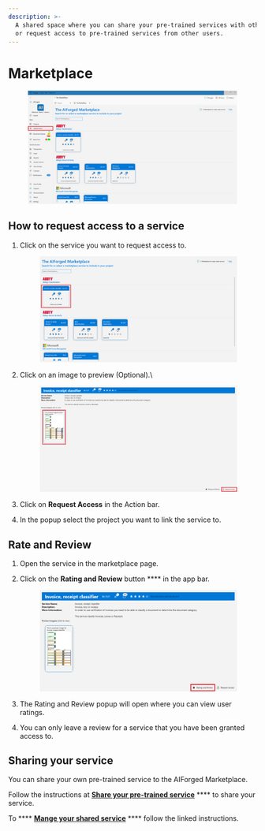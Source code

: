 ```yaml
---
description: >-
  A shared space where you can share your pre-trained services with other users,
  or request access to pre-trained services from other users.
---
```


# Marketplace

<figure><img src=".gitbook/assets/image (18) (3).png" alt=""><figcaption></figcaption></figure>

## How to request access to a service

1.  Click on the service you want to request access to.

    <figure><img src=".gitbook/assets/image (4) (1) (2).png" alt=""><figcaption></figcaption></figure>
2.  Click on an image to preview (Optional).\


    <figure><img src=".gitbook/assets/image (17) (4).png" alt=""><figcaption></figcaption></figure>
3. Click on **Request Access** in the Action bar.
4. In the popup select the project you want to link the service to.

## Rate and Review

1. Open the service in the marketplace page.
2.  Click on the **Rating and Review** button **** in the app bar.

    <figure><img src=".gitbook/assets/image (9) (1) (1).png" alt=""><figcaption></figcaption></figure>
3. The Rating and Review popup will open where you can view user ratings.
4. You can only leave a review for a service that you have been granted access to.

## Sharing your service

You can share your own pre-trained service to the AIForged Marketplace.

Follow the instructions at [**Share your pre-trained service**](marketplace-1/share-your-custom-service.md) **** to share your service.

To **** [**Mange your shared service**](https://app.gitbook.com/o/1yl5TAJxthsR0FUUMZ1G/s/0rqlYSeVcAktcbKF7wDh/\~/changes/Opeo3sZWfW5JCDRq8lF8/marketplace-1/share-your-custom-service-1) **** follow the linked instructions.
